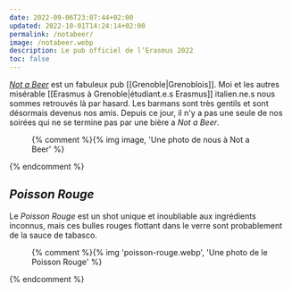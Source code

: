```yaml
---
date: 2022-09-06T23:07:44+02:00
updated: 2022-10-01T14:24:14+02:00
permalink: /notabeer/
image: /notabeer.webp
description: Le pub officiel de l’Erasmus 2022
toc: false
---
```

<cite lang='en'>[Not a Beer](https://notabeer.com 'Site officiel de Not a Beer')</cite> est un fabuleux pub [[Grenoble|Grenoblois]]. Moi et les autres misérable [[Erasmus à Grenoble|étudiant.e.s Erasmus]] italien.ne.s nous sommes retrouvés là par hasard. Les barmans sont très gentils et sont désormais devenus nos amis. Depuis ce jour, il n'y a pas une seule de nos soirées qui ne se termine pas par une bière a <cite lang='en'>Not a Beer</cite>.

<figure>{% comment %}{% img image, 'Une photo de nous à Not a Beer' %}</figure>{% endcomment %}

## <cite>Poisson Rouge</cite>

Le <cite>Poisson Rouge</cite> est un shot unique et inoubliable aux ingrédients inconnus, mais ces bulles rouges flottant dans le verre sont probablement de la sauce de tabasco.

<figure>{% comment %}{% img 'poisson-rouge.webp', 'Une photo de le Poisson Rouge' %}</figure>{% endcomment %}
